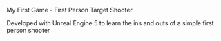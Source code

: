 My First Game - First Person Target Shooter

Developed with Unreal Engine 5 to learn the ins and outs of a simple first person shooter
